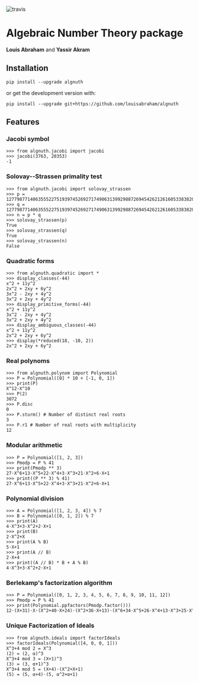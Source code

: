 ![travis](https://travis-ci.org/louisabraham/algnuth.svg?branch=master)

Algebraic Number Theory package
===============================

**Louis Abraham** and **Yassir Akram**

Installation
------------

    pip install --upgrade algnuth

or get the development version with:

    pip install --upgrade git+https://github.com/louisabraham/algnuth

Features
--------

### Jacobi symbol

``` {.pythoh}
>>> from algnuth.jacobi import jacobi
>>> jacobi(3763, 20353)
-1
```

### Solovay--Strassen primality test

``` {.python}
>>> from algnuth.jacobi import solovay_strassen
>>> p = 12779877140635552275193974526927174906313992988726945426212616053383820179306398832891367199026816638983953765799977121840616466620283861630627224899026453
>>> q = 12779877140635552275193974526927174906313992988726945426212616053383820179306398832891367199026816638983953765799977121840616466620283861630627224899027521
>>> n = p * q
>>> solovay_strassen(p)
True
>>> solovay_strassen(q)
True
>>> solovay_strassen(n)
False
```

### Quadratic forms

``` {.python}
>>> from algnuth.quadratic import *
>>> display_classes(-44)
x^2 + 11y^2
2x^2 + 2xy + 6y^2
3x^2 - 2xy + 4y^2
3x^2 + 2xy + 4y^2
>>> display_primitive_forms(-44)
x^2 + 11y^2
3x^2 - 2xy + 4y^2
3x^2 + 2xy + 4y^2
>>> display_ambiguous_classes(-44)
x^2 + 11y^2
2x^2 + 2xy + 6y^2
>>> display(*reduced(18, -10, 2))
2x^2 + 2xy + 6y^2
```

### Real polynoms

``` {.python}
>>> from algnuth.polynom import Polynomial
>>> P = Polynomial([0] * 10 + [-1, 0, 1])
>>> print(P)
X^12-X^10
>>> P(2)
3072
>>> P.disc
0
>>> P.sturm() # Number of distinct real roots
3
>>> P.r1 # Number of real roots with multiplicity
12
```

### Modular arithmetic

``` {.python}
>>> P = Polynomial([1, 2, 3])
>>> Pmodp = P % 41
>>> print(Pmodp ** 3)
27⋅X^6+13⋅X^5+22⋅X^4+3⋅X^3+21⋅X^2+6⋅X+1
>>> print((P ** 3) % 41)
27⋅X^6+13⋅X^5+22⋅X^4+3⋅X^3+21⋅X^2+6⋅X+1
```

### Polynomial division

``` {.python}
>>> A = Polynomial([1, 2, 3, 4]) % 7
>>> B = Polynomial([0, 1, 2]) % 7
>>> print(A)
4⋅X^3+3⋅X^2+2⋅X+1
>>> print(B)
2⋅X^2+X
>>> print(A % B)
5⋅X+1
>>> print(A // B)
2⋅X+4
>>> print((A // B) * B + A % B)
4⋅X^3+3⋅X^2+2⋅X+1
```

### Berlekamp's factorization algorithm

``` {.python}
>>> P = Polynomial([0, 1, 2, 3, 4, 5, 6, 7, 8, 9, 10, 11, 12])
>>> Pmodp = P % 41
>>> print(Polynomial.ppfactors(Pmodp.factor()))
12⋅(X+31)⋅X⋅(X^2+40⋅X+24)⋅(X^2+36⋅X+13)⋅(X^6+34⋅X^5+26⋅X^4+13⋅X^3+25⋅X^2+26⋅X+35)
```

### Unique Factorization of Ideals

``` {.python}
>>> from algnuth.ideals import factorIdeals
>>> factorIdeals(Polynomial([4, 0, 0, 1]))
X^3+4 mod 2 = X^3
(2) = (2, α)^3
X^3+4 mod 3 = (X+1)^3
(3) = (3, α+1)^3
X^3+4 mod 5 = (X+4)⋅(X^2+X+1)
(5) = (5, α+4)⋅(5, α^2+α+1)
```
